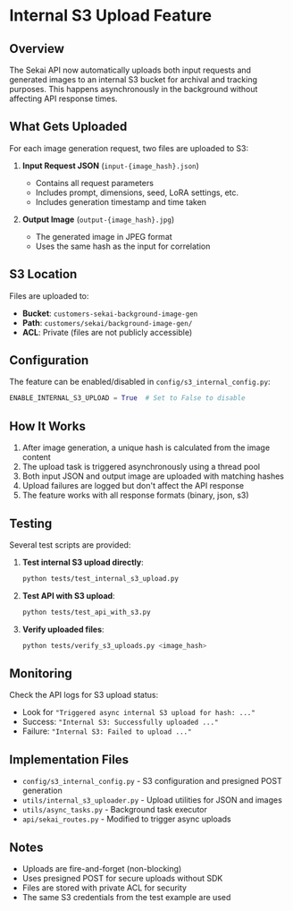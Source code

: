 # Internal S3 Upload Feature

## Overview
The Sekai API now automatically uploads both input requests and generated images to an internal S3 bucket for archival and tracking purposes. This happens asynchronously in the background without affecting API response times.

## What Gets Uploaded

For each image generation request, two files are uploaded to S3:

1. **Input Request JSON** (`input-{image_hash}.json`)
   - Contains all request parameters
   - Includes prompt, dimensions, seed, LoRA settings, etc.
   - Includes generation timestamp and time taken

2. **Output Image** (`output-{image_hash}.jpg`)
   - The generated image in JPEG format
   - Uses the same hash as the input for correlation

## S3 Location

Files are uploaded to:
- **Bucket**: `customers-sekai-background-image-gen`
- **Path**: `customers/sekai/background-image-gen/`
- **ACL**: Private (files are not publicly accessible)

## Configuration

The feature can be enabled/disabled in `config/s3_internal_config.py`:
```python
ENABLE_INTERNAL_S3_UPLOAD = True  # Set to False to disable
```

## How It Works

1. After image generation, a unique hash is calculated from the image content
2. The upload task is triggered asynchronously using a thread pool
3. Both input JSON and output image are uploaded with matching hashes
4. Upload failures are logged but don't affect the API response
5. The feature works with all response formats (binary, json, s3)

## Testing

Several test scripts are provided:

1. **Test internal S3 upload directly**:
   ```bash
   python tests/test_internal_s3_upload.py
   ```

2. **Test API with S3 upload**:
   ```bash
   python tests/test_api_with_s3.py
   ```

3. **Verify uploaded files**:
   ```bash
   python tests/verify_s3_uploads.py <image_hash>
   ```

## Monitoring

Check the API logs for S3 upload status:
- Look for `"Triggered async internal S3 upload for hash: ..."`
- Success: `"Internal S3: Successfully uploaded ..."`
- Failure: `"Internal S3: Failed to upload ..."`

## Implementation Files

- `config/s3_internal_config.py` - S3 configuration and presigned POST generation
- `utils/internal_s3_uploader.py` - Upload utilities for JSON and images
- `utils/async_tasks.py` - Background task executor
- `api/sekai_routes.py` - Modified to trigger async uploads

## Notes

- Uploads are fire-and-forget (non-blocking)
- Uses presigned POST for secure uploads without SDK
- Files are stored with private ACL for security
- The same S3 credentials from the test example are used